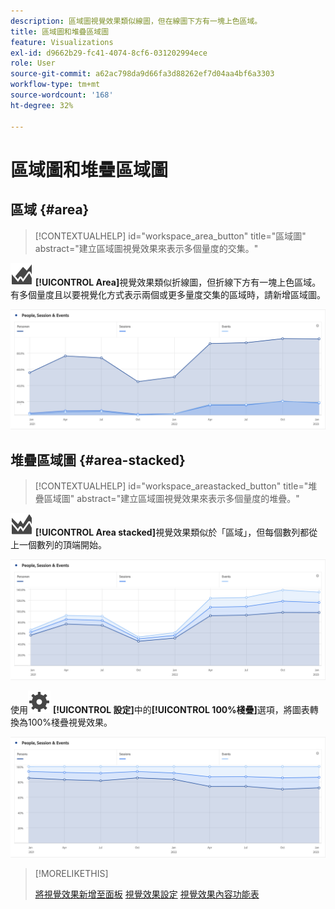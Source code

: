 ```yaml
---
description: 區域圖視覺效果類似線圖，但在線圖下方有一塊上色區域。
title: 區域圖和堆疊區域圖
feature: Visualizations
exl-id: d9662b29-fc41-4074-8cf6-031202994ece
role: User
source-git-commit: a62ac798da9d66fa3d88262ef7d04aa4bf6a3303
workflow-type: tm+mt
source-wordcount: '168'
ht-degree: 32%

---
```


# 區域圖和堆疊區域圖

## 區域 {#area}

<!-- markdownlint-disable MD034 -->

>[!CONTEXTUALHELP]
>id="workspace_area_button"
>title="區域圖"
>abstract="建立區域圖視覺效果來表示多個量度的交集。"

<!-- markdownlint-enable MD034 -->


![GraphArea](/help/assets/icons/GraphArea.svg) **[!UICONTROL Area]**&#x200B;視覺效果類似折線圖，但折線下方有一塊上色區域。 有多個量度且以要視覺化方式表示兩個或更多量度交集的區域時，請新增區域圖。

![顯示多個量度的區域視覺效果](assets/area.png)

## 堆疊區域圖 {#area-stacked}

<!-- markdownlint-disable MD034 -->

>[!CONTEXTUALHELP]
>id="workspace_areastacked_button"
>title="堆疊區域圖"
>abstract="建立區域圖視覺效果來表示多個量度的堆疊。"

<!-- markdownlint-enable MD034 -->




![GraphAreaStacked](/help/assets/icons/GraphAreaStacked.svg) **[!UICONTROL Area stacked]**&#x200B;視覺效果類似於「區域」，但每個數列都從上一個數列的頂端開始。

![棧疊的區域，顯示前一個數列頂端的每個數列。](assets/area-stacked.png)

使用![設定](/help/assets/icons/Setting.svg) **[!UICONTROL 設定]**&#x200B;中的&#x200B;**[!UICONTROL 100%棧疊]**&#x200B;選項，將圖表轉換為100%棧疊視覺效果。

![棧疊區域顯示100%棧疊視覺效果。](assets/area-stacked100.png)

>[!MORELIKETHIS]
>
>[將視覺效果新增至面板](/help/analysis-workspace/visualizations/freeform-analysis-visualizations.md#add-visualizations-to-a-panel)
>[視覺效果設定](/help/analysis-workspace/visualizations/freeform-analysis-visualizations.md#settings)
>[視覺效果內容功能表](/help/analysis-workspace/visualizations/freeform-analysis-visualizations.md#context-menu)
>
